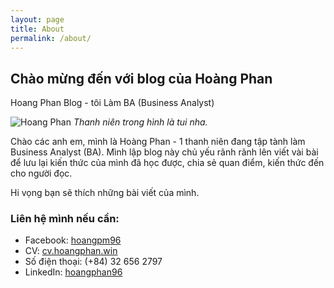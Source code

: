 ```yaml
---
layout: page
title: About
permalink: /about/
---
```

## Chào mừng đến với blog của Hoàng Phan

Hoang Phan Blog - tôi Làm BA (Business Analyst)

![Hoang Phan]({{site.baseurl}}/images/01.jpg)
*Thanh niên trong hình là tui nha.*

Chào các anh em, mình là Hoàng Phan - 1 thanh niên đang tập tành làm Business Analyst (BA). Mình lập blog này chủ yếu rãnh rãnh lên viết vài bài để lưu lại kiến thức của mình đã học được, chia sẻ quan điểm, kiến thức đến cho người đọc.

Hi vọng bạn sẽ thích những bài viết của mình.

### Liên hệ mình nếu cần:
* Facebook: [hoangpm96](https://facebook.com/hoangpm96/)
* CV: [cv.hoangphan.win](https://cv.hoangphan.win/)
* Số điện thoại: (+84) 32 656 2797
* LinkedIn: [hoangphan96](https://www.linkedin.com/in/hoangphan96/)
